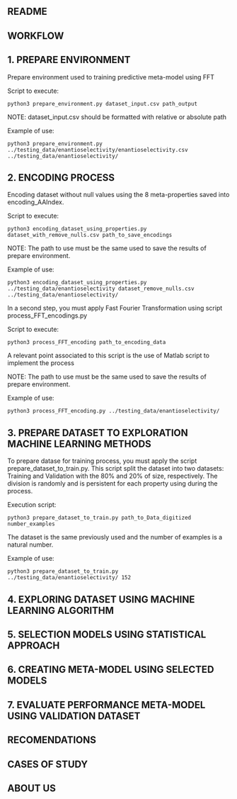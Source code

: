 ## README

## WORKFLOW

## 1. PREPARE ENVIRONMENT

Prepare environment used to training predictive meta-model using FFT

Script to execute:


```
python3 prepare_environment.py dataset_input.csv path_output
```

NOTE: dataset_input.csv should be formatted with relative or absolute path

Example of use:

```
python3 prepare_environment.py ../testing_data/enantioselectivity/enantioselectivity.csv ../testing_data/enantioselectivity/

```

## 2. ENCODING PROCESS

Encoding dataset without null values using the 8 meta-properties saved into encoding_AAIndex.

Script to execute:

```
python3 encoding_dataset_using_properties.py dataset_with_remove_nulls.csv path_to_save_encodings
```

NOTE: The path to use must be the same used to save the results of prepare environment.

Example of use:

```
python3 encoding_dataset_using_properties.py ../testing_data/enantioselectivity dataset_remove_nulls.csv ../testing_data/enantioselectivity/

```

In a second step, you must apply Fast Fourier Transformation using script process_FFT_encodings.py

Script to execute:

```
python3 process_FFT_encoding path_to_encoding_data
```

A relevant point associated to this script is the use of Matlab script to implement the process

NOTE: The path to use must be the same used to save the results of prepare environment.

Example of use:

```
python3 process_FFT_encoding.py ../testing_data/enantioselectivity/
```
## 3. PREPARE DATASET TO EXPLORATION MACHINE LEARNING METHODS

To prepare datase for training process, you must apply the script prepare_dataset_to_train.py. This script split the dataset into two datasets: Training and Validation with the 80% and 20% of size, respectively. The division is randomly and is persistent for each property using during the process.

Execution script:

```
python3 prepare_dataset_to_train.py path_to_Data_digitized number_examples
```

The dataset is the same previously used and the number of examples is a natural number.

Example of use:

```
python3 prepare_dataset_to_train.py ../testing_data/enantioselectivity/ 152
```
## 4. EXPLORING DATASET USING MACHINE LEARNING ALGORITHM

## 5. SELECTION MODELS USING STATISTICAL APPROACH

## 6. CREATING META-MODEL USING SELECTED MODELS

## 7. EVALUATE PERFORMANCE META-MODEL USING VALIDATION DATASET

## RECOMENDATIONS

## CASES OF STUDY

## ABOUT US
